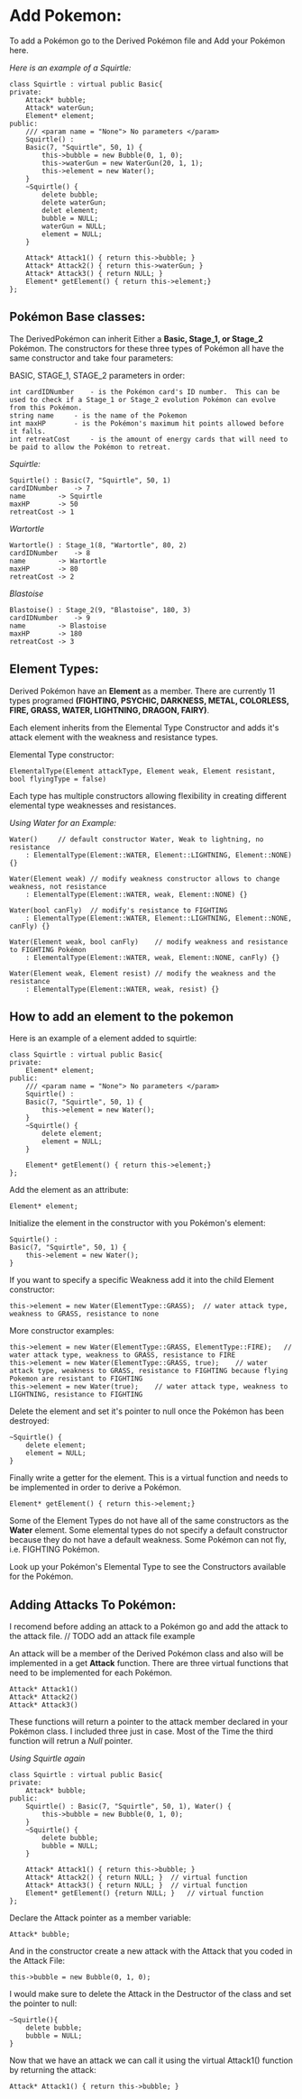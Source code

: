 # Add Pokemon:

To add a Pokémon go to the Derived Pokémon file and Add your Pokémon here.

*Here is an example of a Squirtle:*

	class Squirtle : virtual public Basic{
	private:
		Attack* bubble;
		Attack* waterGun;
		Element* element;
	public:
		/// <param name = "None"> No parameters </param>
		Squirtle() : 
		Basic(7, "Squirtle", 50, 1) {
			this->bubble = new Bubble(0, 1, 0);
			this->waterGun = new WaterGun(20, 1, 1);
			this->element = new Water();
		}
		~Squirtle() {
			delete bubble;
			delete waterGun;
			delet element;
			bubble = NULL;
			waterGun = NULL;
			element = NULL;
		}

		Attack* Attack1() { return this->bubble; }
		Attack* Attack2() { return this->waterGun; }
		Attack* Attack3() { return NULL; }
		Element* getElement() { return this->element;}
	};




## Pokémon Base classes: 

The DerivedPokémon can inherit Either a **Basic, Stage_1, or Stage_2** Pokémon.  The constructors for these three types of Pokémon all have the same constructor and take four parameters:

BASIC, STAGE_1, STAGE_2 parameters in order:

	int cardIDNumber	- is the Pokémon card's ID number.  This can be used to check if a Stage_1 or Stage_2 evolution Pokémon can evolve from this Pokémon.
	string name		- is the name of the Pokemon
	int maxHP		- is the Pokémon's maximum hit points allowed before it falls.
	int retreatCost		- is the amount of energy cards that will need to be paid to allow the Pokémon to retreat.

*Squirtle:*

	Squirtle() : Basic(7, "Squirtle", 50, 1)
	cardIDNumber 	-> 7
	name		-> Squirtle
	maxHP		-> 50
	retreatCost	-> 1
	
*Wartortle*

	Wartortle() : Stage_1(8, "Wartortle", 80, 2)
	cardIDNumber 	-> 8
	name		-> Wartortle
	maxHP		-> 80
	retreatCost	-> 2
	
*Blastoise*

	Blastoise() : Stage_2(9, "Blastoise", 180, 3)
	cardIDNumber 	-> 9
	name		-> Blastoise
	maxHP		-> 180
	retreatCost	-> 3
	
	

## Element Types:

Derived Pokémon have an **Element** as a member.  There are currently 11 types programed **(FIGHTING, PSYCHIC, DARKNESS, METAL, COLORLESS, FIRE, GRASS, WATER, LIGHTNING, DRAGON, FAIRY)**.

Each element inherits from the Elemental Type Constructor and adds it's attack element with the weakness and resistance types.

Elemental Type constructor:

	ElementalType(Element attackType, Element weak, Element resistant, bool flyingType = false)


Each type has multiple constructors allowing flexibility in creating different elemental type weaknesses and resistances.   

*Using Water for an Example:*

	Water()		// default constructor Water, Weak to lightning, no resistance
		: ElementalType(Element::WATER, Element::LIGHTNING, Element::NONE) {}

	Water(Element weak)	// modify weakness constructor allows to change weakness, not resistance
		: ElementalType(Element::WATER, weak, Element::NONE) {}

	Water(bool canFly)	// modify's resistance to FIGHTING
		: ElementalType(Element::WATER, Element::LIGHTNING, Element::NONE, canFly) {}

	Water(Element weak, bool canFly)	// modify weakness and resistance to FIGHTING Pokémon
		: ElementalType(Element::WATER, weak, Element::NONE, canFly) {}

	Water(Element weak, Element resist)	// modify the weakness and the resistance
		: ElementalType(Element::WATER, weak, resist) {}

## How to add an element to the pokemon

Here is an example of a element added to squirtle:

	class Squirtle : virtual public Basic{
	private:
		Element* element;
	public:
		/// <param name = "None"> No parameters </param>
		Squirtle() : 
		Basic(7, "Squirtle", 50, 1) {
			this->element = new Water();
		}
		~Squirtle() {
			delete element;
			element = NULL;
		}

		Element* getElement() { return this->element;}
	};
	
Add the element as an attribute:

	Element* element;
Initialize the element in the constructor with you Pokémon's element:

	Squirtle() : 
	Basic(7, "Squirtle", 50, 1) {
		this->element = new Water();
	}
	
If you want to specify a specific Weakness add it into the child Element constructor:

	this->element = new Water(ElementType::GRASS);	// water attack type, weakness to GRASS, resistance to none

More constructor examples:

	this->element = new Water(ElementType::GRASS, ElementType::FIRE);	// water attack type, weakness to GRASS, resistance to FIRE
	this->element = new Water(ElementType::GRASS, true);	// water attack type, weakness to GRASS, resistance to FIGHTING because flying Pokemon are resistant to FIGHTING
	this->element = new Water(true);	// water attack type, weakness to LIGHTNING, resistance to FIGHTING



Delete the element and set it's pointer to null once the Pokémon has been destroyed:

	~Squirtle() {
		delete element;
		element = NULL;
	}
Finally write a getter for the element.  This is a virtual function and needs to be implemented in order to derive a Pokémon.

	Element* getElement() { return this->element;}


Some of the Element Types do not have all of the same constructors as the **Water** element.  Some elemental types do not specify a default constructor because they do not have a default weakness.  Some Pokémon can not fly, i.e. FIGHTING Pokémon.

Look up your Pokémon's Elemental Type to see the Constructors available for the Pokémon.


## Adding Attacks To Pokémon:
I recomend before adding an attack to a Pokémon go and add the attack to the attack file.  // TODO add an attack file example

An attack will be a member of the Derived Pokémon class and also will be implemented in a get **Attack** function.  There are three virtual functions that need to be implemented for each Pokémon.

	Attack* Attack1()
	Attack* Attack2()
	Attack* Attack3()

These functions will return a pointer to the attack member declared in your Pokémon class.  I included three just in case.  Most of the Time the third function will retrun a *Null* pointer.

*Using Squirtle again*

	class Squirtle : virtual public Basic{
	private:
		Attack* bubble;
	public:
		Squirtle() : Basic(7, "Squirtle", 50, 1), Water() {
			this->bubble = new Bubble(0, 1, 0);
		}
		~Squirtle() {
			delete bubble;
			bubble = NULL;
		}

		Attack* Attack1() { return this->bubble; }
		Attack* Attack2() { return NULL; }	// virtual function
		Attack* Attack3() { return NULL; }	// virtual function
		Element* getElement() {return NULL; }	// virtual function
	};
	
Declare the Attack pointer as a member variable:

	Attack* bubble;

And in the constructor create a new attack with the Attack that you coded in the Attack File:
	
	this->bubble = new Bubble(0, 1, 0);
	
I would make sure to delete the Attack in the Destructor of the class and set the pointer to null: 

	~Squirtle(){
		delete bubble;
		bubble = NULL;
	}
	
Now that we have an attack we can call it using the virtual Attack1() function by returning the attack:

	Attack* Attack1() { return this->bubble; }
